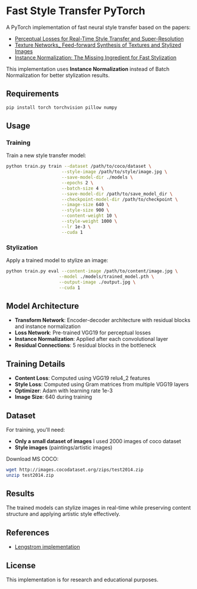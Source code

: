 # Fast Style Transfer PyTorch

A PyTorch implementation of fast neural style transfer based on the papers:
- [Perceptual Losses for Real-Time Style Transfer and Super-Resolution](https://arxiv.org/abs/1603.08155)
- [Texture Networks_ Feed-forward Synthesis of Textures and Stylized Images](https://arxiv.org/abs/1603.03417)
- [Instance Normalization: The Missing Ingredient for Fast Stylization](https://arxiv.org/abs/1607.08022)

This implementation uses **Instance Normalization** instead of Batch Normalization for better stylization results.

## Requirements

```bash
pip install torch torchvision pillow numpy
```

## Usage

### Training

Train a new style transfer model:

```bash
python train.py train --dataset /path/to/coco/dataset \
                     --style-image /path/to/style/image.jpg \
                     --save-model-dir ./models \
                     --epochs 2 \
                     --batch-size 4 \
                     --save-model-dir /path/to/save_model_dir \
                     --checkpoint-model-dir /path/to/checkpoint \
                     --image-size 640 \
                     --style-size 900 \
                     --content-weight 10 \
                     --style-weight 1000 \
                     --lr 1e-3 \
                     --cuda 1
```

### Stylization

Apply a trained model to stylize an image:

```bash
python train.py eval --content-image /path/to/content/image.jpg \
                    --model ./models/trained_model.pth \
                    --output-image ./output.jpg \
                    --cuda 1
```

## Model Architecture

- **Transform Network**: Encoder-decoder architecture with residual blocks and instance normalization
- **Loss Network**: Pre-trained VGG19 for perceptual losses
- **Instance Normalization**: Applied after each convolutional layer
- **Residual Connections**: 5 residual blocks in the bottleneck

## Training Details

- **Content Loss**: Computed using VGG19 relu4_2 features
- **Style Loss**: Computed using Gram matrices from multiple VGG19 layers
- **Optimizer**: Adam with learning rate 1e-3
- **Image Size**: 640 during training

## Dataset

For training, you'll need:
- **Only a small dataset of images** I used 2000 images of coco dataset
- **Style images** (paintings/artistic images)

Download MS COCO:
```bash
wget http://images.cocodataset.org/zips/test2014.zip
unzip test2014.zip
```

## Results

The trained models can stylize images in real-time while preserving content structure and applying artistic style effectively.

## References

- [Lengstrom implementation](https://github.com/lengstrom/fast-style-transfer)


## License

This implementation is for research and educational purposes.

